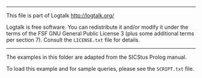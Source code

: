 ________________________________________________________________________

This file is part of Logtalk <http://logtalk.org/>  

Logtalk is free software. You can redistribute it and/or modify it under
the terms of the FSF GNU General Public License 3  (plus some additional
terms per section 7).        Consult the `LICENSE.txt` file for details.
________________________________________________________________________


The examples in this folder are adapted from the SICStus Prolog manual.

To load this example and for sample queries, please see the `SCRIPT.txt`
file.
